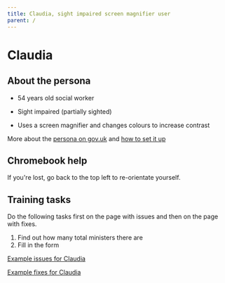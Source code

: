 ```yaml
---
title: Claudia, sight impaired screen magnifier user
parent: /
---
```


# Claudia


## About the persona

* 54 years old social worker

* Sight impaired (partially sighted)

* Uses a screen magnifier and changes colours to increase contrast

More about the [persona on gov.uk](https://www.gov.uk/government/publications/understanding-disabilities-and-impairments-user-profiles/claudia-partially-sighted-screen-magnifier-user) and [how to set it up](../setup.html#claudia)


## Chromebook help

If you're lost, go back to the top left to re-orientate yourself.


## Training tasks

Do the following tasks first on the page with issues and then on the page with fixes.

1. Find out how many total ministers there are
2. Fill in the form

[Example issues for Claudia](bad.html)

[Example fixes for Claudia](good.html)
